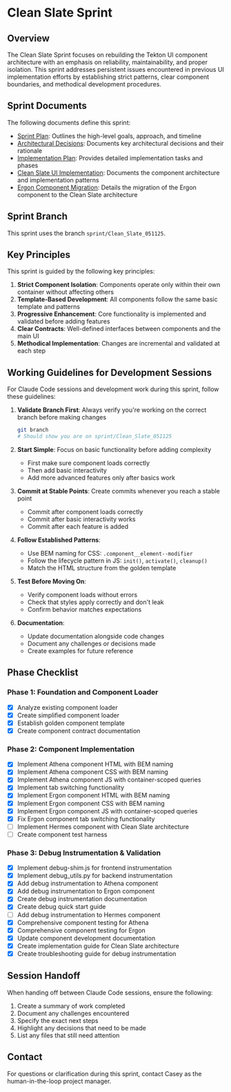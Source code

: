# Clean Slate Sprint

## Overview

The Clean Slate Sprint focuses on rebuilding the Tekton UI component architecture with an emphasis on reliability, maintainability, and proper isolation. This sprint addresses persistent issues encountered in previous UI implementation efforts by establishing strict patterns, clear component boundaries, and methodical development procedures.

## Sprint Documents

The following documents define this sprint:

- [Sprint Plan](SprintPlan.md): Outlines the high-level goals, approach, and timeline
- [Architectural Decisions](ArchitecturalDecisions.md): Documents key architectural decisions and their rationale
- [Implementation Plan](ImplementationPlan.md): Provides detailed implementation tasks and phases
- [Clean Slate UI Implementation](CleanSlateUIImplementation.md): Documents the component architecture and implementation patterns
- [Ergon Component Migration](ErgonComponentMigration.md): Details the migration of the Ergon component to the Clean Slate architecture

## Sprint Branch

This sprint uses the branch `sprint/Clean_Slate_051125`.

## Key Principles

This sprint is guided by the following key principles:

1. **Strict Component Isolation**: Components operate only within their own container without affecting others
2. **Template-Based Development**: All components follow the same basic template and patterns
3. **Progressive Enhancement**: Core functionality is implemented and validated before adding features
4. **Clear Contracts**: Well-defined interfaces between components and the main UI
5. **Methodical Implementation**: Changes are incremental and validated at each step

## Working Guidelines for Development Sessions

For Claude Code sessions and development work during this sprint, follow these guidelines:

1. **Validate Branch First**: Always verify you're working on the correct branch before making changes
    ```bash
    git branch
    # Should show you are on sprint/Clean_Slate_051125
    ```

2. **Start Simple**: Focus on basic functionality before adding complexity
    - First make sure component loads correctly
    - Then add basic interactivity
    - Add more advanced features only after basics work

3. **Commit at Stable Points**: Create commits whenever you reach a stable point
    - Commit after component loads correctly
    - Commit after basic interactivity works
    - Commit after each feature is added

4. **Follow Established Patterns**: 
    - Use BEM naming for CSS: `.component__element--modifier`
    - Follow the lifecycle pattern in JS: `init()`, `activate()`, `cleanup()`
    - Match the HTML structure from the golden template

5. **Test Before Moving On**:
    - Verify component loads without errors
    - Check that styles apply correctly and don't leak
    - Confirm behavior matches expectations

6. **Documentation**:
    - Update documentation alongside code changes
    - Document any challenges or decisions made
    - Create examples for future reference

## Phase Checklist

### Phase 1: Foundation and Component Loader
- [x] Analyze existing component loader
- [x] Create simplified component loader
- [x] Establish golden component template
- [x] Create component contract documentation

### Phase 2: Component Implementation
- [x] Implement Athena component HTML with BEM naming
- [x] Implement Athena component CSS with BEM naming
- [x] Implement Athena component JS with container-scoped queries
- [x] Implement tab switching functionality
- [x] Implement Ergon component HTML with BEM naming
- [x] Implement Ergon component CSS with BEM naming
- [x] Implement Ergon component JS with container-scoped queries
- [x] Fix Ergon component tab switching functionality
- [ ] Implement Hermes component with Clean Slate architecture
- [ ] Create component test harness

### Phase 3: Debug Instrumentation & Validation
- [x] Implement debug-shim.js for frontend instrumentation 
- [x] Implement debug_utils.py for backend instrumentation
- [x] Add debug instrumentation to Athena component
- [x] Add debug instrumentation to Ergon component
- [x] Create debug instrumentation documentation
- [x] Create debug quick start guide
- [ ] Add debug instrumentation to Hermes component
- [x] Comprehensive component testing for Athena
- [x] Comprehensive component testing for Ergon
- [x] Update component development documentation
- [x] Create implementation guide for Clean Slate architecture
- [x] Create troubleshooting guide for debug instrumentation

## Session Handoff

When handing off between Claude Code sessions, ensure the following:

1. Create a summary of work completed
2. Document any challenges encountered
3. Specify the exact next steps
4. Highlight any decisions that need to be made
5. List any files that still need attention

## Contact

For questions or clarification during this sprint, contact Casey as the human-in-the-loop project manager.